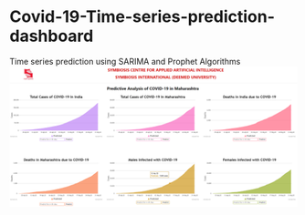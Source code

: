 # Covid-19-Time-series-prediction-dashboard
Time series prediction using SARIMA and Prophet Algorithms
![plot](image.png)

